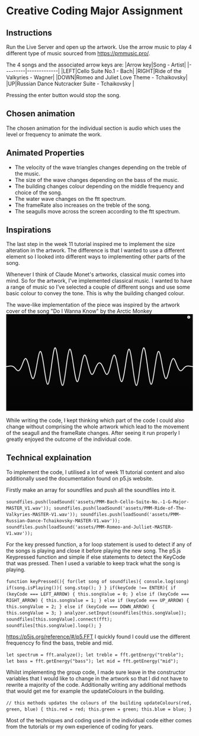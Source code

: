 # Creative Coding Major Assignment

## Instructions

Run the Live Server and open up the artwork.
Use the arrow music to play 4 different type of music sourced from <https://pmmusic.pro/>.

The 4 songs and the associated arrow keys are:
|Arrow key|Song - Artist|
|---------|-------------|
|LEFT|Cello Suite No.1 - Bach|
|RIGHT|Ride of the Valkyries - Wagner|
|DOWN|Romeo and Juliet Love Theme - Tchaikovsky|
|UP|Russian Dance Nutcracker Suite - Tchaikovsky |

Pressing the enter button would stop the song.

## Chosen animation

The chosen animation for the individual section is audio which uses the level or frequency to animate the work.

## Animated Properties

- The velocity of the wave triangles changes depending on the treble of the music.
- The size of the wave changes depending on the bass of the music.
- The building changes colour depending on the middle frequency and choice of the song.
- The water wave changes on the ftt spectrum.
- The frameRate also increases on the treble of the song.
- The seagulls move across the screen according to the ftt spectrum.

## Inspirations

The last step in the week 11 tutorial inspired me to implement the size alteration in the artwork. The difference is that I wanted to use a different element so I looked into different ways to implementing other parts of the song.

Whenever I think of Claude Monet's artworks, classical music comes into mind. So for the artwork, I've implemented classical music. I wanted to have a range of music so I've selected a couple of different songs and use some basic colour to convey the tone. This is why the building changed colour.

The wave-like implementation of the piece was inspired by the artwork cover of the song "Do I Wanna Know" by the Arctic Monkey
![Arctic Monkey Music Video](inspirations/ArcticMonkeys.PNG)

While writing the code, I kept thinking which part of the code I could also change without comprising the whole artwork which lead to the movement of the seagull and the frameRate changes.
After seeing it run properly I greatly enjoyed the outcome of the individual code.

## Technical explaination

To implement the code, I utilised a lot of week 11 tutorial content and also additionally used the documentation found on p5.js website.

Firstly make an array for soundfiles and push all the soundfiles into it.

``
  soundfiles.push(loadSound('assets/PMM-Bach-Cello-Suite-No.-1-G-Major-MASTER_V1.wav'));
  soundfiles.push(loadSound('assets/PMM-Ride-of-The-Valkyries-MASTER-V1.wav'));
  soundfiles.push(loadSound('assets/PMM-Russian-Dance-Tchaikovsky-MASTER-V1.wav'));
  soundfiles.push(loadSound('assets/PMM-Romeo-and-Julliet-MASTER-V1.wav'));
``

For the key pressed function, a for loop statement is used to detect if any of the songs is playing and close it before playing the new song. The p5.js Keypressed function and simple if else statements to detect the KeyCode that was pressed. Then I used a variable to keep track what the song is playing.

``
function keyPressed(){
  for(let song of soundfiles){
    console.log(song)
    if(song.isPlaying()){
      song.stop();
    }
  }
  if(keyCode !== ENTER){
    if (keyCode === LEFT_ARROW) {
      this.songValue = 0;
    } else if (keyCode === RIGHT_ARROW) {
      this.songValue = 1;
    }
    else if (keyCode === UP_ARROW) {
      this.songValue = 2;
    }
    else if (keyCode === DOWN_ARROW) {
      this.songValue = 3;
    }
    analyzer.setInput(soundfiles[this.songValue]);
    soundfiles[this.songValue].connect(fft);
    soundfiles[this.songValue].loop();
  }
``

<https://p5js.org/reference/#/p5.FFT>
I quickly found I could use the different frequenccy fo find the bass, treble and mid.

``
  let spectrum = fft.analyze();
  let treble = fft.getEnergy("treble");
  let bass = fft.getEnergy("bass");
  let mid = fft.getEnergy("mid");
``

Whilst implementing the group code, I made sure leave in the constructor variables that I would like to change in the artwork so that I did not have to rewrite a majority of the code. Additionally writing any additional methods that would get me for example the updateColours in the building.

``
  // this methods updates the colours of the building
  updateColours(red, green, blue) {
    this.red = red;
    this.green = green;
    this.blue = blue;
  }
``

Most of the techniques and coding used in the individual code either comes from the tutorials or my own experience of coding for years.

